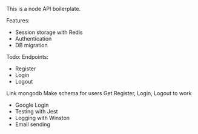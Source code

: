 This is a node API boilerplate.

Features:

- Session storage with Redis
- Authentication
- DB migration

Todo:
Endpoints:
- Register
- Login
- Logout

Link mongodb
Make schema for users
Get Register, Login, Logout to work




- Google Login
- Testing with Jest
- Logging with Winston
- Email sending
